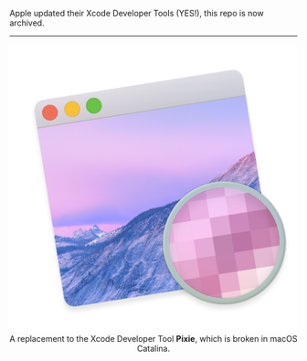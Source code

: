 
Apple updated their Xcode Developer Tools (YES!), this repo is now archived.

---

<p align="center">
    <img src="Pixie/Supporting Files/Assets.xcassets/AppIcon.appiconset/AppIcon_256@2x.png" alt="Pixie" />
    <br/>
    <span>A replacement to the Xcode Developer Tool <strong>Pixie</strong>, which is broken in macOS Catalina.</span>
</p>
